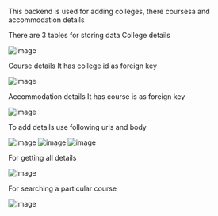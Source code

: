 This backend is used for adding colleges, there coursesa and accommodation details

There are 3 tables for storing data
College details

![image](https://github.com/user-attachments/assets/96ce99b5-ac46-420b-adf2-8da194b0c217)

Course details
It has college id as foreign key

![image](https://github.com/user-attachments/assets/53d6fadf-0a17-4613-af94-07eb9999fbfa)

Accommodation details
It has course is as foreign key

![image](https://github.com/user-attachments/assets/d8581431-ecb0-44fa-bc40-5be5cb1651e6)

To add details use following urls and body 

![image](https://github.com/user-attachments/assets/e4f702bc-7304-4c19-ae69-03972355afca)
![image](https://github.com/user-attachments/assets/e7232774-86b9-4702-b811-8f0fc9117836)
![image](https://github.com/user-attachments/assets/9fd3bdc3-a531-4243-9df9-fcbac7045cd5)

For getting all details

![image](https://github.com/user-attachments/assets/a3a01997-759e-4995-8efc-135916cdd451)

For searching a particular course 

![image](https://github.com/user-attachments/assets/3547b4e7-d06d-4a32-8949-c87443373bbe)

